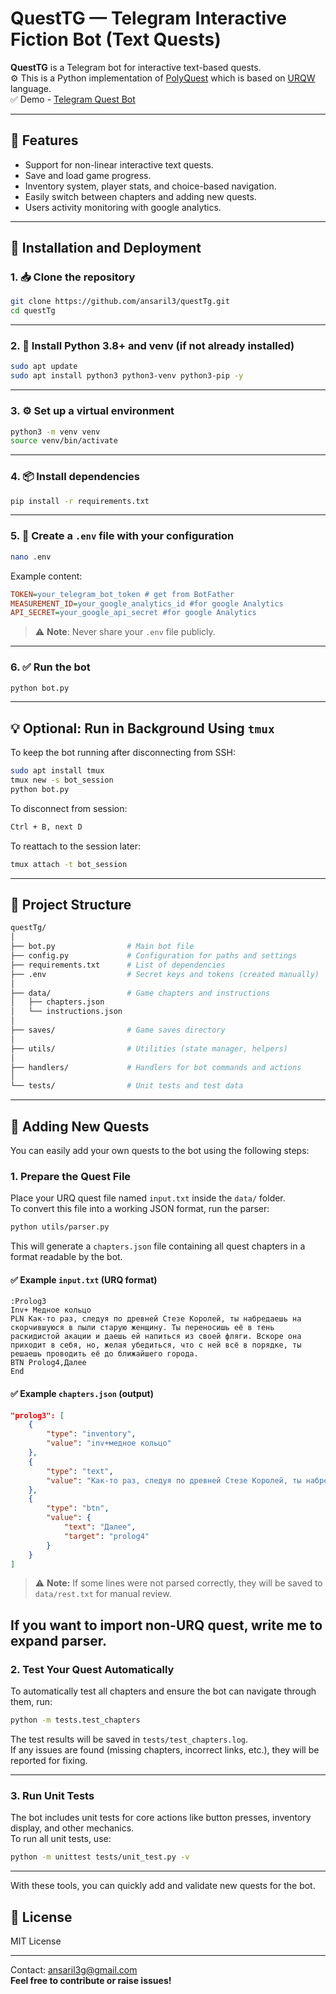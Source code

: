 
# QuestTG — Telegram Interactive Fiction Bot (Text Quests)

**QuestTG** is a Telegram bot for interactive text-based quests.  
⚙️ This is a Python implementation of [PolyQuest](https://github.com/PolyQuest/PolyQuest.github.io) which is based on [URQW](https://github.com/urqw/UrqW) language.  
✅ Demo - [Telegram Quest Bot](https://t.me/QuestStroryBot)

---

## 📜 Features

- Support for non-linear interactive text quests.
- Save and load game progress.
- Inventory system, player stats, and choice-based navigation.
- Easily switch between chapters and adding new quests.
- Users activity monitoring with google analytics.

---

## 🚀 Installation and Deployment

### 1. 📥 Clone the repository

```bash
git clone https://github.com/ansaril3/questTg.git
cd questTg
```

---

### 2. 🐍 Install Python 3.8+ and venv (if not already installed)

```bash
sudo apt update
sudo apt install python3 python3-venv python3-pip -y
```

---

### 3. ⚙️ Set up a virtual environment

```bash
python3 -m venv venv
source venv/bin/activate
```

---

### 4. 📦 Install dependencies

```bash
pip install -r requirements.txt
```

---

### 5. 🔑 Create a `.env` file with your configuration

```bash
nano .env
```

Example content:

```ini
TOKEN=your_telegram_bot_token # get from BotFather
MEASUREMENT_ID=your_google_analytics_id #for google Analytics
API_SECRET=your_google_api_secret #for google Analytics
```

> ⚠️ **Note**: Never share your `.env` file publicly.

---


### 6. ✅ Run the bot

```bash
python bot.py
```

---

## 💡 Optional: Run in Background Using `tmux`

To keep the bot running after disconnecting from SSH:

```bash
sudo apt install tmux
tmux new -s bot_session
python bot.py
```
To disconnect from session:   
```bash
Ctrl + B, next D
```

To reattach to the session later:
```bash
tmux attach -t bot_session
```

---

## 📂 Project Structure

```bash
questTg/
│
├── bot.py                # Main bot file
├── config.py             # Configuration for paths and settings
├── requirements.txt      # List of dependencies
├── .env                  # Secret keys and tokens (created manually)
│
├── data/                 # Game chapters and instructions
│   ├── chapters.json
│   └── instructions.json
│
├── saves/                # Game saves directory
│
├── utils/                # Utilities (state manager, helpers)
│
├── handlers/             # Handlers for bot commands and actions
│
└── tests/                # Unit tests and test data
```

---

## 📜 Adding New Quests

You can easily add your own quests to the bot using the following steps:

### 1. Prepare the Quest File

Place your URQ quest file named `input.txt` inside the `data/` folder.  
To convert this file into a working JSON format, run the parser:  

```bash
python utils/parser.py
```

This will generate a `chapters.json` file containing all quest chapters in a format readable by the bot.

#### ✅ Example `input.txt` (URQ format)

```
:Prolog3
Inv+ Медное кольцо
PLN Как-то раз, следуя по древней Стезе Королей, ты набредаешь на скорчившуюся в пыли старую женщину. Ты переносишь её в тень раскидистой акации и даешь ей напиться из своей фляги. Вскоре она приходит в себя, но, желая убедиться, что с ней всё в порядке, ты решаешь проводить её до ближайшего города.
BTN Prolog4,Далее
End
```

#### ✅ Example `chapters.json` (output)

```json
"prolog3": [
    {
        "type": "inventory",
        "value": "inv+медное кольцо"
    },
    {
        "type": "text",
        "value": "Как-то раз, следуя по древней Стезе Королей, ты набредаешь на скорчившуюся в пыли старую женщину. Ты переносишь её в тень раскидистой акации и даешь ей напиться из своей фляги. Вскоре она приходит в себя, но, желая убедиться, что с ней всё в порядке, ты решаешь проводить её до ближайшего города."
    },
    {
        "type": "btn",
        "value": {
            "text": "Далее",
            "target": "prolog4"
        }
    }
]
```

> ⚠️ **Note:** If some lines were not parsed correctly, they will be saved to `data/rest.txt` for manual review.

If you want to import non-URQ quest, write me to expand parser.  
---

### 2. Test Your Quest Automatically

To automatically test all chapters and ensure the bot can navigate through them, run:

```bash
python -m tests.test_chapters
```

The test results will be saved in `tests/test_chapters.log`.  
If any issues are found (missing chapters, incorrect links, etc.), they will be reported for fixing.

---

### 3. Run Unit Tests

The bot includes unit tests for core actions like button presses, inventory display, and other mechanics.  
To run all unit tests, use:

```bash
python -m unittest tests/unit_test.py -v
```

---

With these tools, you can quickly add and validate new quests for the bot.


## 📝 License

MIT License

---
Contact: ansaril3g@gmail.com  
**Feel free to contribute or raise issues!**
